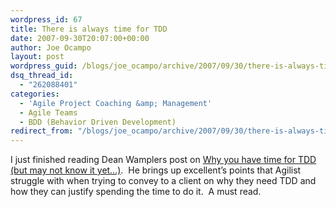 ```yaml
---
wordpress_id: 67
title: There is always time for TDD
date: 2007-09-30T20:07:00+00:00
author: Joe Ocampo
layout: post
wordpress_guid: /blogs/joe_ocampo/archive/2007/09/30/there-is-always-time-for-tdd.aspx
dsq_thread_id:
  - "262088401"
categories:
  - 'Agile Project Coaching &amp; Management'
  - Agile Teams
  - BDD (Behavior Driven Development)
redirect_from: "/blogs/joe_ocampo/archive/2007/09/30/there-is-always-time-for-tdd.aspx/"
---
```

I just finished reading Dean Wamplers post on <a href="http://blog.objectmentor.com/articles/2007/09/29/why-you-have-time-for-tdd-but-may-not-know-it-yet" target="_blank">Why you have time for TDD (but may not know it yet&#8230;)</a>.&nbsp; He brings up excellent&#8217;s points that Agilist struggle with when trying to convey to a client on why they need TDD and how they can justify spending the time to do it.&nbsp; A must read.
